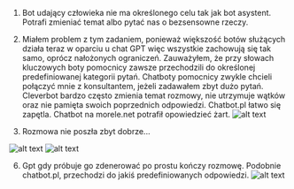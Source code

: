 1. Bot udający człowieka nie ma określonego celu tak jak bot asystent. Potrafi zmieniać temat albo pytać nas o bezsensowne rzeczy.
3.  Miałem problem z tym zadaniem, ponieważ większość botów służących działa teraz w oparciu u chat GPT więc wszystkie zachowują się tak samo, oprócz nałożonych ograniczeń.
Zauważyłem, że przy słowach kluczowych boty pomocnicy zawsze przechodzili do określonej predefiniowanej kategorii pytań. Chatboty pomocnicy zwykle chcieli połączyć mnie z konsultantem, jeżeli zadawałem zbyt dużo pytań. Cleverbot bardzo często zmienia temat rozmowy, nie utrzymuje wątków oraz nie pamięta swoich poprzednich odpowiedzi. Chatbot.pl łatwo się zapętla.
 Chatbot na morele.net potrafił opowiedzieć żart.
![alt text](https://cdn.discordapp.com/attachments/1142599653431455804/1219616373899137054/image.png?ex=660bf342&is=65f97e42&hm=2ef255423d03035003fa6965dcb9201d51b2d166e80d99238a907b5d2a670acf&)



4. Rozmowa nie poszła zbyt dobrze...
   
![alt text](https://cdn.discordapp.com/attachments/1142599653431455804/1219614828080009316/image.png?ex=660bf1d2&is=65f97cd2&hm=896e840993c9dc35228e10c9d17f2cc8e87d5b1e92457dc788d13b265188c906&)
![alt text](https://cdn.discordapp.com/attachments/1142599653431455804/1219614888603815946/image.png?ex=660bf1e0&is=65f97ce0&hm=2a394c7078e9dc3222d2793c323645ecc343c2163115573d4e1dd44354e8331e&)

6. Gpt gdy próbuje go zdenerować po prostu kończy rozmowę. Podobnie chatbot.pl, przechodzi do jakiś predefiniowanych odpowiedzi.
![alt text](https://cdn.discordapp.com/attachments/1142599653431455804/1219606530597326858/image.png?ex=660bea18&is=65f97518&hm=5f377a4ace71438dafecd6f79c8921d52b6625c9b21cc941ac9a80f4758b898a&)
